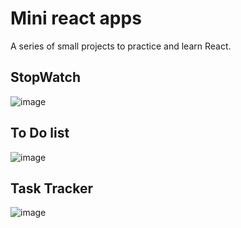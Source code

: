 # Mini react apps
A series of small projects to practice and learn React.

## StopWatch
![image](https://github.com/user-attachments/assets/796325a4-34f2-464d-b5a9-16722ab61218)

## To Do list
![image](https://github.com/user-attachments/assets/fd554afe-1e42-4cdb-af38-d07a7f7bdb97)

## Task Tracker
![image](https://github.com/user-attachments/assets/2b32b152-31c2-4fe0-adf9-8ad1a67297db)


